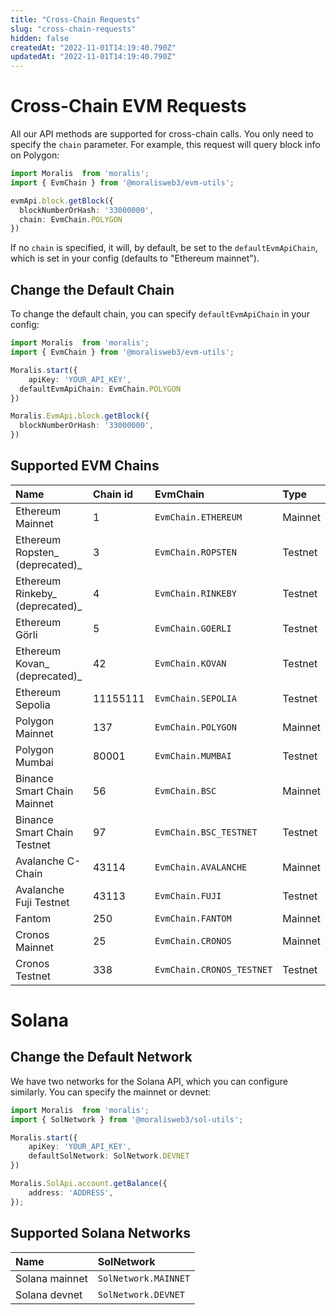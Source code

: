 ```yaml
---
title: "Cross-Chain Requests"
slug: "cross-chain-requests"
hidden: false
createdAt: "2022-11-01T14:19:40.790Z"
updatedAt: "2022-11-01T14:19:40.790Z"
---
```

# Cross-Chain EVM Requests

All our API methods are supported for cross-chain calls. You only need to specify the `chain` parameter. For example, this request will query block info on Polygon:

```typescript
import Moralis  from 'moralis';
import { EvmChain } from '@moralisweb3/evm-utils';

evmApi.block.getBlock({
  blockNumberOrHash: '33000000',
  chain: EvmChain.POLYGON
})
```



If no `chain` is specified, it will, by default, be set to the `defaultEvmApiChain`, which is set in your config (defaults to "Ethereum mainnet").

## Change the Default Chain

To change the default chain, you can specify `defaultEvmApiChain` in your config:

```typescript
import Moralis  from 'moralis';
import { EvmChain } from '@moralisweb3/evm-utils';

Moralis.start({
	apiKey: 'YOUR_API_KEY',
  defaultEvmApiChain: EvmChain.POLYGON
})

Moralis.EvmApi.block.getBlock({
  blockNumberOrHash: '33000000',
})
```



## Supported EVM Chains

| Name                            | Chain id | EvmChain                  | Type    |
| :------------------------------ | :------- | :------------------------ | :------ |
| Ethereum Mainnet                | 1        | `EvmChain.ETHEREUM`       | Mainnet |
| Ethereum Ropsten_ (deprecated)_ | 3        | `EvmChain.ROPSTEN`        | Testnet |
| Ethereum Rinkeby_ (deprecated)_ | 4        | `EvmChain.RINKEBY`        | Testnet |
| Ethereum Görli                  | 5        | `EvmChain.GOERLI`         | Testnet |
| Ethereum Kovan_ (deprecated)_   | 42       | `EvmChain.KOVAN`          | Testnet |
| Ethereum Sepolia                | 11155111 | `EvmChain.SEPOLIA`        | Testnet |
| Polygon Mainnet                 | 137      | `EvmChain.POLYGON`        | Mainnet |
| Polygon Mumbai                  | 80001    | `EvmChain.MUMBAI`         | Testnet |
| Binance Smart Chain Mainnet     | 56       | `EvmChain.BSC`            | Mainnet |
| Binance Smart Chain Testnet     | 97       | `EvmChain.BSC_TESTNET`    | Testnet |
| Avalanche C-Chain               | 43114    | `EvmChain.AVALANCHE`      | Mainnet |
| Avalanche Fuji Testnet          | 43113    | `EvmChain.FUJI`           | Testnet |
| Fantom                          | 250      | `EvmChain.FANTOM`         | Mainnet |
| Cronos Mainnet                  | 25       | `EvmChain.CRONOS`         | Mainnet |
| Cronos Testnet                  | 338      | `EvmChain.CRONOS_TESTNET` | Testnet |

# Solana

## Change the Default Network

We have two networks for the Solana API, which you can configure similarly. You can specify the mainnet or devnet:

```typescript
import Moralis  from 'moralis';
import { SolNetwork } from '@moralisweb3/sol-utils';

Moralis.start({
	apiKey: 'YOUR_API_KEY',
	defaultSolNetwork: SolNetwork.DEVNET
})

Moralis.SolApi.account.getBalance({
	address: 'ADDRESS',
});
```



## Supported Solana Networks

| Name           | SolNetwork           |
| :------------- | :------------------- |
| Solana mainnet | `SolNetwork.MAINNET` |
| Solana devnet  | `SolNetwork.DEVNET`  |